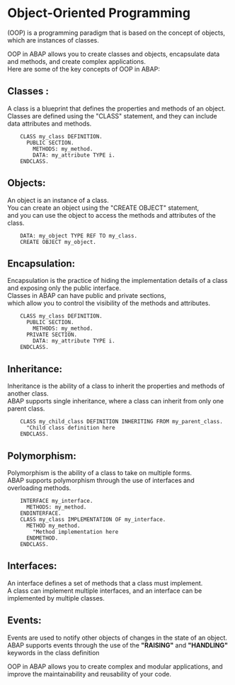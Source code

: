 # Object-Oriented Programming 
(OOP) is a programming paradigm that is based on the concept of objects, which are instances of classes.  
  
OOP in ABAP allows you to create classes and objects, encapsulate data and methods, and create complex applications.   
Here are some of the key concepts of OOP in ABAP:  

## Classes :  

A class is a blueprint that defines the properties and methods of an object.  
Classes are defined using the "CLASS" statement, and they can include data attributes and methods.  

```abap
    CLASS my_class DEFINITION.
      PUBLIC SECTION.
        METHODS: my_method.
        DATA: my_attribute TYPE i.
    ENDCLASS.
```
## Objects:  

An object is an instance of a class.  
You can create an object using the "CREATE OBJECT" statement,  
and you can use the object to access the methods and attributes of the class.  

```abap
    DATA: my_object TYPE REF TO my_class.
    CREATE OBJECT my_object.
```

## Encapsulation:  

Encapsulation is the practice of hiding the implementation details of a class and exposing only the public interface.  
Classes in ABAP can have public and private sections,   
which allow you to control the visibility of the methods and attributes.

```abap
    CLASS my_class DEFINITION.
      PUBLIC SECTION.
        METHODS: my_method.
      PRIVATE SECTION.
        DATA: my_attribute TYPE i.
    ENDCLASS.
```
## Inheritance:  

Inheritance is the ability of a class to inherit the properties and methods of another class.  
ABAP supports single inheritance, where a class can inherit from only one parent class.  

```abap
    CLASS my_child_class DEFINITION INHERITING FROM my_parent_class.
      "Child class definition here
    ENDCLASS.
```

## Polymorphism:  

Polymorphism is the ability of a class to take on multiple forms.  
ABAP supports polymorphism through the use of interfaces and overloading methods.  

```abap
    INTERFACE my_interface.
      METHODS: my_method.
    ENDINTERFACE.
    CLASS my_class IMPLEMENTATION OF my_interface.
      METHOD my_method.
        "Method implementation here
      ENDMETHOD.
    ENDCLASS.
```

## Interfaces:   

An interface defines a set of methods that a class must implement.  
A class can implement multiple interfaces, and an interface can be implemented by multiple classes. 

## Events:   

Events are used to notify other objects of changes in the state of an object.   
ABAP supports events through the use of the **\"RAISING\"** and **\"HANDLING\"** keywords in the class definition

OOP in ABAP allows you to create complex and modular applications, and improve the maintainability and reusability of your code.